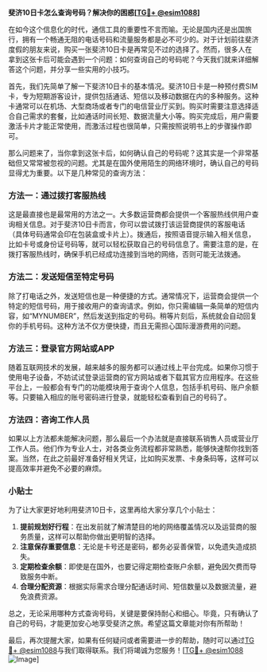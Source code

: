 **斐济10日卡怎么查询号码？解决你的困惑[[TG💪+ @esim1088](https://t.me/s/esim1088)]**

在如今这个信息化的时代，通信工具的重要性不言而喻。无论是国内还是出国旅行，拥有一个畅通无阻的电话号码和流量服务都是必不可少的。对于计划前往斐济度假的朋友来说，购买一张斐济10日卡是再常见不过的选择了。然而，很多人在拿到这张卡后可能会遇到一个问题：如何查询自己的号码呢？今天我们就来详细解答这个问题，并分享一些实用的小技巧。

首先，我们先简单了解一下斐济10日卡的基本情况。斐济10日卡是一种预付费SIM卡，专为短期游客设计，提供包括通话、短信以及移动数据在内的多种服务。这种卡通常可以在机场、大型商场或者专门的电信营业厅买到。购买时需要注意选择适合自己需求的套餐，比如通话时间长短、数据流量大小等。购买完成后，用户需要激活卡片才能正常使用，而激活过程也很简单，只需按照说明书上的步骤操作即可。

那么问题来了，当你拿到这张卡后，如何确认自己的号码呢？这其实是一个非常基础但又常常被忽视的问题。尤其是在国外使用陌生的网络环境时，确认自己的号码显得尤为重要。以下是几种常见的查询方法：

### 方法一：通过拨打客服热线

这是最直接也是最常用的方法之一。大多数运营商都会提供一个客服热线供用户查询相关信息。对于斐济10日卡而言，你可以尝试拨打该运营商提供的客服电话（具体号码通常会印在包装盒或卡片上）。拨通后，按照语音提示输入相关信息，比如卡号或身份证号码等，就可以轻松获取自己的号码信息了。需要注意的是，在拨打客服热线时，确保手机已经成功连接到当地的网络，否则可能无法拨通。

### 方法二：发送短信至特定号码

除了打电话之外，发送短信也是一种便捷的方式。通常情况下，运营商会提供一个特定的短信号码，用于接收用户的查询请求。例如，你只需编辑一条简单的短信内容，如“MYNUMBER”，然后发送到指定的号码。稍等片刻后，系统就会自动回复你的手机号码。这种方法不仅方便快捷，而且无需担心国际漫游费用的问题。

### 方法三：登录官方网站或APP

随着互联网技术的发展，越来越多的服务都可以通过线上平台完成。如果你习惯于使用电子设备，不妨试试登录运营商的官方网站或者下载其官方应用程序。在这些平台上，一般都会有专门的功能模块用于查询个人信息，包括手机号码、账户余额等。只要输入相应的账号密码进行登录，就能轻松查看到自己的号码了。

### 方法四：咨询工作人员

如果以上方法都未能解决问题，那么最后一个办法就是直接联系销售人员或营业厅工作人员。他们作为专业人士，对各类业务流程都非常熟悉，能够快速帮你找到答案。当然，在此之前最好准备好相关凭证，比如购买发票、卡身条码等，这样可以提高效率并避免不必要的麻烦。

### 小贴士

为了让大家更好地利用斐济10日卡，这里再给大家分享几个小贴士：

1. **提前规划好行程**：在出发前就了解清楚目的地的网络覆盖情况以及运营商的服务质量，这样可以帮助你做出更明智的选择。
2. **注意保存重要信息**：无论是卡号还是密码，都务必妥善保管，以免遗失造成损失。
3. **定期检查余额**：即使是在国外，也要记得定期检查账户余额，避免因欠费而导致服务中断。
4. **合理分配资源**：根据实际需求合理分配通话时间、短信数量以及数据流量，避免浪费资源。

总之，无论采用哪种方式查询号码，关键是要保持耐心和细心。毕竟，只有确认了自己的号码，才能更加安心地享受斐济之旅。希望这篇文章能对你有所帮助！

最后，再次提醒大家，如果有任何疑问或者需要进一步的帮助，随时可以通过[TG💪+ @esim1088](https://t.me/s/esim1088)与我们取得联系。我们将竭诚为您服务！[[TG💪+ @esim1088](https://t.me/s/esim1088) ![Image](https://i.postimg.cc/4NQfJmqS/Snipaste-2025-05-13-00-14-12.png)]
